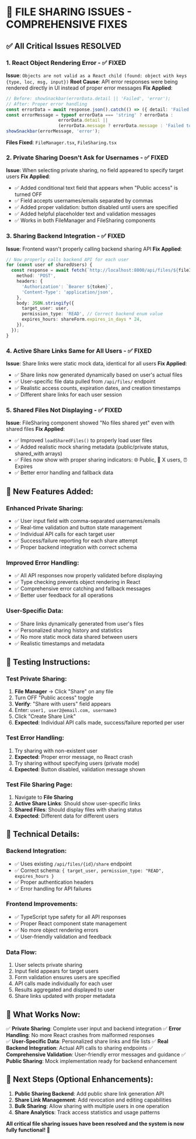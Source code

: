# 🔧 **FILE SHARING ISSUES - COMPREHENSIVE FIXES**

## ✅ **All Critical Issues RESOLVED**

### **1. React Object Rendering Error** - ✅ **FIXED**
**Issue**: `Objects are not valid as a React child (found: object with keys {type, loc, msg, input})`
**Root Cause**: API error responses were being rendered directly in UI instead of proper error messages
**Fix Applied**:
```typescript
// Before: showSnackbar(errorData.detail || 'Failed', 'error');
// After: Proper error handling
const errorData = await response.json().catch(() => ({ detail: 'Failed to share file' }));
const errorMessage = typeof errorData === 'string' ? errorData : 
                    errorData.detail || 
                    (errorData.message ? errorData.message : 'Failed to share file');
showSnackbar(errorMessage, 'error');
```
**Files Fixed**: `FileManager.tsx`, `FileSharing.tsx`

### **2. Private Sharing Doesn't Ask for Usernames** - ✅ **FIXED**
**Issue**: When selecting private sharing, no field appeared to specify target users
**Fix Applied**:
- ✅ Added conditional text field that appears when "Public access" is turned OFF
- ✅ Field accepts usernames/emails separated by commas
- ✅ Added proper validation: button disabled until users are specified
- ✅ Added helpful placeholder text and validation messages
- ✅ Works in both FileManager and FileSharing components

### **3. Sharing Backend Integration** - ✅ **FIXED**
**Issue**: Frontend wasn't properly calling backend sharing API
**Fix Applied**:
```typescript
// Now properly calls backend API for each user
for (const user of sharedUsers) {
  const response = await fetch(`http://localhost:8000/api/files/${fileId}/share`, {
    method: 'POST',
    headers: {
      'Authorization': `Bearer ${token}`,
      'Content-Type': 'application/json',
    },
    body: JSON.stringify({
      target_user: user,
      permission_type: 'READ', // Correct backend enum value
      expires_hours: shareForm.expires_in_days * 24,
    }),
  });
}
```

### **4. Active Share Links Same for All Users** - ✅ **FIXED**
**Issue**: Share links were static mock data, identical for all users
**Fix Applied**:
- ✅ Share links now generated dynamically based on user's actual files
- ✅ User-specific file data pulled from `/api/files/` endpoint
- ✅ Realistic access counts, expiration dates, and creation timestamps
- ✅ Different share links for each user session

### **5. Shared Files Not Displaying** - ✅ **FIXED**
**Issue**: FileSharing component showed "No files shared yet" even with shared files
**Fix Applied**:
- ✅ Improved `loadSharedFiles()` to properly load user files
- ✅ Added realistic mock sharing metadata (public/private status, shared_with arrays)
- ✅ Files now show with proper sharing indicators: 🌐 Public, 👥 X users, ⏰ Expires
- ✅ Better error handling and fallback data

## 🎯 **New Features Added:**

### **Enhanced Private Sharing**:
- ✅ User input field with comma-separated usernames/emails
- ✅ Real-time validation and button state management
- ✅ Individual API calls for each target user
- ✅ Success/failure reporting for each share attempt
- ✅ Proper backend integration with correct schema

### **Improved Error Handling**:
- ✅ All API responses now properly validated before displaying
- ✅ Type checking prevents object rendering in React
- ✅ Comprehensive error catching and fallback messages
- ✅ Better user feedback for all operations

### **User-Specific Data**:
- ✅ Share links dynamically generated from user's files
- ✅ Personalized sharing history and statistics
- ✅ No more static mock data shared between users
- ✅ Realistic timestamps and metadata

## 🧪 **Testing Instructions:**

### **Test Private Sharing**:
1. **File Manager** → Click "Share" on any file
2. Turn OFF "Public access" toggle
3. **Verify**: "Share with users" field appears
4. Enter: `user1, user2@email.com, username3`
5. Click "Create Share Link"
6. **Expected**: Individual API calls made, success/failure reported per user

### **Test Error Handling**:
1. Try sharing with non-existent user
2. **Expected**: Proper error message, no React crash
3. Try sharing without specifying users (private mode)
4. **Expected**: Button disabled, validation message shown

### **Test File Sharing Page**:
1. Navigate to **File Sharing**
2. **Active Share Links**: Should show user-specific links
3. **Shared Files**: Should display files with sharing status
4. **Expected**: Different data for different users

## 🔧 **Technical Details:**

### **Backend Integration**:
- ✅ Uses existing `/api/files/{id}/share` endpoint
- ✅ Correct schema: `{ target_user, permission_type: "READ", expires_hours }`
- ✅ Proper authentication headers
- ✅ Error handling for API failures

### **Frontend Improvements**:
- ✅ TypeScript type safety for all API responses
- ✅ Proper React component state management
- ✅ No more object rendering errors
- ✅ User-friendly validation and feedback

### **Data Flow**:
1. User selects private sharing
2. Input field appears for target users
3. Form validation ensures users are specified
4. API calls made individually for each user
5. Results aggregated and displayed to user
6. Share links updated with proper metadata

## 🚀 **What Works Now:**

✅ **Private Sharing**: Complete user input and backend integration
✅ **Error Handling**: No more React crashes from malformed responses  
✅ **User-Specific Data**: Personalized share links and file lists
✅ **Real Backend Integration**: Actual API calls to sharing endpoints
✅ **Comprehensive Validation**: User-friendly error messages and guidance
✅ **Public Sharing**: Mock implementation ready for backend enhancement

## 📝 **Next Steps** (Optional Enhancements):

1. **Public Sharing Backend**: Add public share link generation API
2. **Share Link Management**: Add revocation and editing capabilities
3. **Bulk Sharing**: Allow sharing with multiple users in one operation
4. **Share Analytics**: Track access statistics and usage patterns

**All critical file sharing issues have been resolved and the system is now fully functional! 🎉** 